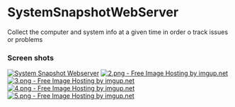 # SystemSnapshotWebServer
Collect the computer and system info at a given time in order o track issues or problems

### Screen shots
<a href="http://tinypic.com?ref=20hukx0" target="_blank"><img src="http://i61.tinypic.com/20hukx0.png" border="0" alt=" System Snapshot Webserver"></a>
<a href="http://c10i.imgup.net/25868.png" target="_blank"><img src="http://c10t.imgup.net/25868.jpg" alt="2.png - Free Image Hosting by imgup.net" title="2.png -  System Snapshot Webserver" style="border-width:0;"></a>
<a href="http://i65i.imgup.net/32c1a.png" target="_blank"><img src="http://i65t.imgup.net/32c1a.jpg" alt="3.png - Free Image Hosting by imgup.net" title="3.png -  System Snapshot Webserver" style="border-width:0;"></a>
<a href="http://k45i.imgup.net/423a7.png" target="_blank"><img src="http://k45t.imgup.net/423a7.jpg" alt="4.png - Free Image Hosting by imgup.net" title="4.png -  System Snapshot Webserver" style="border-width:0;"></a>
<a href="http://z62i.imgup.net/52878.png" target="_blank"><img src="http://z62t.imgup.net/52878.jpg" alt="5.png - Free Image Hosting by imgup.net" title="5.png - System Snapshot Webserver" style="border-width:0;"></a>
